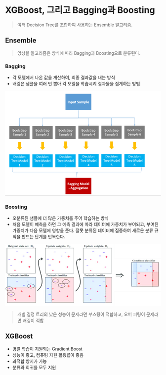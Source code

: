 # XGBoost, 그리고 Bagging과 Boosting

> 여러 Decision Tree를 조합하여 사용하는 Ensemble 알고리즘.

## Ensemble

>앙상블 알고리즘은 방식에 따라 Bagging과 Boosting으로 분류된다.

### Bagging

- 각 모델에서 나온 값을 계산하여, 최종 결과값을 내는 방식
- 배깅은 샘플을 여러 번 뽑아 각 모델을 학습시켜 결과물을 집계하는 방법

![bagging](../../../images/bagging.png "bagging")

### Boosting

- 오분류된 샘플에 더 많은 가중치를 주어 학습하는 방식
- 처음 모델이 예측을 하면 그 예측 결과에 따라 데이터에 가중치가 부여되고, 부여된 가중치가 다음 모델에 영향을 준다. 잘못 분류된 데이터에 집중하여 새로운 분류 규칙을 만드는 단계를 반복한다.

![boosting](../../images/../../images/boosting.png "boosting")


> 개별 결정 트리의 낮은 성능이 문제라면 부스팅이 적합하고, 오버 피팅이 문제라면 배깅이 적합

## XGBoost

- 병렬 학습이 지원되는 Gradient Boost
- 성능이 좋고, 컴퓨팅 자원 활용률이 좋음
- 과적합 방지가 가능
- 분류와 회귀를 모두 지원
